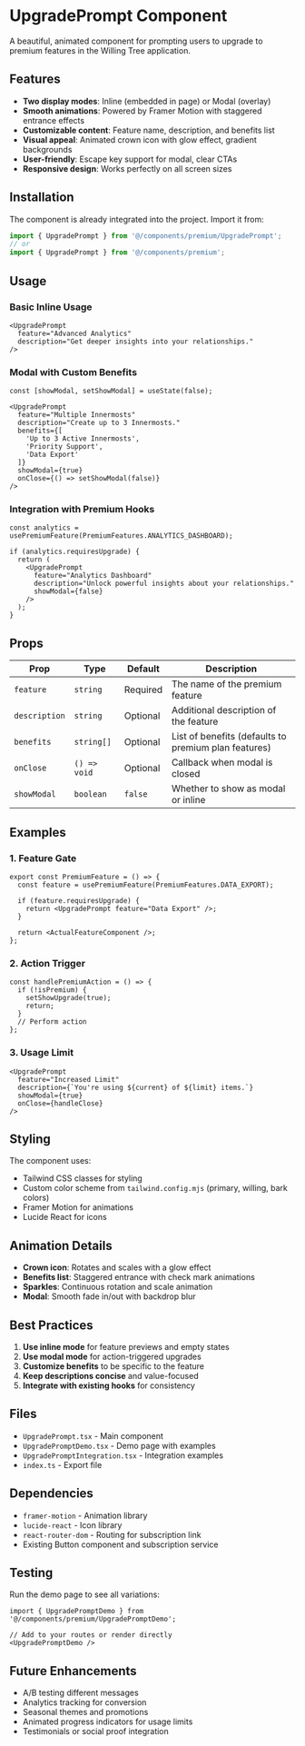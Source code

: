 # UpgradePrompt Component

A beautiful, animated component for prompting users to upgrade to premium features in the Willing Tree application.

## Features

- **Two display modes**: Inline (embedded in page) or Modal (overlay)
- **Smooth animations**: Powered by Framer Motion with staggered entrance effects
- **Customizable content**: Feature name, description, and benefits list
- **Visual appeal**: Animated crown icon with glow effect, gradient backgrounds
- **User-friendly**: Escape key support for modal, clear CTAs
- **Responsive design**: Works perfectly on all screen sizes

## Installation

The component is already integrated into the project. Import it from:

```typescript
import { UpgradePrompt } from '@/components/premium/UpgradePrompt';
// or
import { UpgradePrompt } from '@/components/premium';
```

## Usage

### Basic Inline Usage

```tsx
<UpgradePrompt
  feature="Advanced Analytics"
  description="Get deeper insights into your relationships."
/>
```

### Modal with Custom Benefits

```tsx
const [showModal, setShowModal] = useState(false);

<UpgradePrompt
  feature="Multiple Innermosts"
  description="Create up to 3 Innermosts."
  benefits={[
    'Up to 3 Active Innermosts',
    'Priority Support',
    'Data Export'
  ]}
  showModal={true}
  onClose={() => setShowModal(false)}
/>
```

### Integration with Premium Hooks

```tsx
const analytics = usePremiumFeature(PremiumFeatures.ANALYTICS_DASHBOARD);

if (analytics.requiresUpgrade) {
  return (
    <UpgradePrompt
      feature="Analytics Dashboard"
      description="Unlock powerful insights about your relationships."
      showModal={false}
    />
  );
}
```

## Props

| Prop | Type | Default | Description |
|------|------|---------|-------------|
| `feature` | `string` | Required | The name of the premium feature |
| `description` | `string` | Optional | Additional description of the feature |
| `benefits` | `string[]` | Optional | List of benefits (defaults to premium plan features) |
| `onClose` | `() => void` | Optional | Callback when modal is closed |
| `showModal` | `boolean` | `false` | Whether to show as modal or inline |

## Examples

### 1. Feature Gate

```tsx
export const PremiumFeature = () => {
  const feature = usePremiumFeature(PremiumFeatures.DATA_EXPORT);

  if (feature.requiresUpgrade) {
    return <UpgradePrompt feature="Data Export" />;
  }

  return <ActualFeatureComponent />;
};
```

### 2. Action Trigger

```tsx
const handlePremiumAction = () => {
  if (!isPremium) {
    setShowUpgrade(true);
    return;
  }
  // Perform action
};
```

### 3. Usage Limit

```tsx
<UpgradePrompt
  feature="Increased Limit"
  description={`You're using ${current} of ${limit} items.`}
  showModal={true}
  onClose={handleClose}
/>
```

## Styling

The component uses:
- Tailwind CSS classes for styling
- Custom color scheme from `tailwind.config.mjs` (primary, willing, bark colors)
- Framer Motion for animations
- Lucide React for icons

## Animation Details

- **Crown icon**: Rotates and scales with a glow effect
- **Benefits list**: Staggered entrance with check mark animations
- **Sparkles**: Continuous rotation and scale animation
- **Modal**: Smooth fade in/out with backdrop blur

## Best Practices

1. **Use inline mode** for feature previews and empty states
2. **Use modal mode** for action-triggered upgrades
3. **Customize benefits** to be specific to the feature
4. **Keep descriptions concise** and value-focused
5. **Integrate with existing hooks** for consistency

## Files

- `UpgradePrompt.tsx` - Main component
- `UpgradePromptDemo.tsx` - Demo page with examples
- `UpgradePromptIntegration.tsx` - Integration examples
- `index.ts` - Export file

## Dependencies

- `framer-motion` - Animation library
- `lucide-react` - Icon library
- `react-router-dom` - Routing for subscription link
- Existing Button component and subscription service

## Testing

Run the demo page to see all variations:

```tsx
import { UpgradePromptDemo } from '@/components/premium/UpgradePromptDemo';

// Add to your routes or render directly
<UpgradePromptDemo />
```

## Future Enhancements

- A/B testing different messages
- Analytics tracking for conversion
- Seasonal themes and promotions
- Animated progress indicators for usage limits
- Testimonials or social proof integration